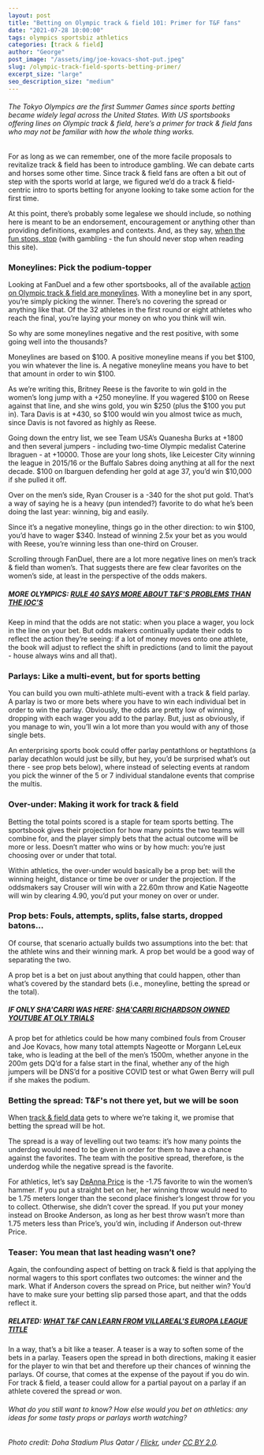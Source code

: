 ```yaml
---
layout: post
title: "Betting on Olympic track & field 101: Primer for T&F fans"
date: "2021-07-28 10:00:00"
tags: olympics sportsbiz athletics
categories: [track & field]
author: "George"
post_image: "/assets/img/joe-kovacs-shot-put.jpeg"
slug: /olympic-track-field-sports-betting-primer/
excerpt_size: "large"
seo_description_size: "medium"
---
```


<h6>The Tokyo Olympics are the first Summer Games since sports betting became widely legal across the United States. With US sportsbooks offering lines on Olympic track & field, here’s a primer for track & field fans who may not be familiar with how the whole thing works.</h6>

For as long as we can remember, one of the more facile proposals to revitalize track & field has been to introduce gambling. We can debate carts and horses some other time. Since track & field fans are often a bit out of step with the sports world at large, we figured we’d do a track & field-centric intro to sports betting for anyone looking to take some action for the first time.

At this point, there’s probably some legalese we should include, so nothing here is meant to be an endorsement, encouragement or anything other than providing definitions, examples and contexts. And, as they say, [when the fun stops, stop](http://www.whenthefunstops.com/) (with gambling - the fun should never stop when reading this site).

### Moneylines: Pick the podium-topper

Looking at FanDuel and a few other sportsbooks, all of the available [action on Olympic track & field are moneylines](https://sportsbook.fanduel.com/athletics/women's-olympics-2020). With a moneyline bet in any sport, you’re simply picking the winner. There’s no covering the spread or anything like that. Of the 32 athletes in the first round or eight athletes who reach the final, you’re laying your money on who you think will win.

So why are some moneylines negative and the rest positive, with some going well into the thousands?

Moneylines are based on $100. A positive moneyline means if you bet $100, you win whatever the line is. A negative moneyline means you have to bet that amount in order to win $100.

As we’re writing this, Britney Reese is the favorite to win gold in the women’s long jump with a +250 moneyline. If you wagered $100 on Reese against that line, and she wins gold, you win $250 (plus the $100 you put in). Tara Davis is at +430, so $100 would win you almost twice as much, since Davis is not favored as highly as Reese.

Going down the entry list, we see Team USA’s Quanesha Burks at +1800 and then several jumpers - including two-time Olympic medalist Caterine Ibraguen - at +10000. Those are your long shots, like Leicester City winning the league in 2015/16 or the Buffalo Sabres doing anything at all for the next decade. $100 on Ibarguen defending her gold at age 37, you’d win $10,000 if she pulled it off.

Over on the men’s side, Ryan Crouser is a -340 for the shot put gold. That’s a way of saying he is a heavy (pun intended?) favorite to do what he’s been doing the last year: winning, big and easily.

Since it’s a negative moneyline, things go in the other direction: to win $100, you’d have to wager $340. Instead of winning 2.5x your bet as you would with Reese, you’re winning less than one-third on Crouser.

Scrolling through FanDuel, there are a lot more negative lines on men’s track & field than women’s. That suggests there are few clear favorites on the women’s side, at least in the perspective of the odds makers.

##### MORE OLYMPICS: [RULE 40 SAYS MORE ABOUT T&F'S PROBLEMS THAN THE IOC'S](https://nalathletics.com/blog/2021/07/14/rule-40-track-and-field)

Keep in mind that the odds are not static: when you place a wager, you lock in the line on your bet. But odds makers continually update their odds to reflect the action they’re seeing: if a lot of money moves onto one athlete, the book will adjust to reflect the shift in predictions (and to limit the payout - house always wins and all that).

### Parlays: Like a multi-event, but for sports betting

You can build you own multi-athlete multi-event with a track & field parlay. A parlay is two or more bets where you have to win each individual bet in order to win the parlay. Obviously, the odds are pretty low of winning, dropping with each wager you add to the parlay. But, just as obviously, if you manage to win, you’ll win a lot more than you would with any of those single bets.

An enterprising sports book could offer parlay pentathlons or heptathlons (a parlay decathlon would just be silly, but hey, you’d be surprised what’s out there - see prop bets below), where instead of selecting events at random you pick the winner of the 5 or 7 individual standalone events that comprise the multis.

### Over-under: Making it work for track & field

Betting the total points scored is a staple for team sports betting. The sportsbook gives their projection for how many points the two teams will combine for, and the player simply bets that the actual outcome will be more or less. Doesn’t matter who wins or by how much: you’re just choosing over or under that total.

Within athletics, the over-under would basically be a prop bet: will the winning height, distance or time be over or under the projection. If the oddsmakers say Crouser will win with a 22.60m throw and Katie Nageotte will win by clearing 4.90, you’d put your money on over or under.

### Prop bets: Fouls, attempts, splits, false starts, dropped batons…

Of course, that scenario actually builds two assumptions into the bet: that the athlete wins and their winning mark. A prop bet would be a good way of separating the two.

A prop bet is a bet on just about anything that could happen, other than what’s covered by the standard bets (i.e., moneyline, betting the spread or the total).

##### IF ONLY SHA'CARRI WAS HERE: [SHA'CARRI RICHARDSON OWNED YOUTUBE AT OLY TRIALS](https://nalathletics.com/blog/2021/06/29/track-field-olympic-trials-youtube-views-shacarri-richardson)

A prop bet for athletics could be how many combined fouls from Crouser and Joe Kovacs, how many total attempts Nageotte or Morgann LeLeux take, who is leading at the bell of the men’s 1500m, whether anyone in the 200m gets DQ’d for a false start in the final, whether any of the high jumpers will be DNS’d for a positive COVID test or what Gwen Berry will pull if she makes the podium.

### Betting the spread: T&F's not there yet, but we will be soon

When [track & field data](https://cran.r-project.org/web/packages/JumpeR/index.html) gets to where we’re taking it, we promise that betting the spread will be hot.

The spread is a way of levelling out two teams: it’s how many points the underdog would need to be given in order for them to have a chance against the favorites. The team with the positive spread, therefore, is the underdog while the negative spread is the favorite.

For athletics, let’s say [DeAnna Price](https://nalathletics.com/blog/2021/06/29/track-field-olympic-trials-youtube-views-shacarri-richardson) is the -1.75 favorite to win the women’s hammer. If you put a straight bet on her, her winning throw would need to be 1.75 meters longer than the second place finisher’s longest throw for you to collect. Otherwise, she didn’t cover the spread. If you put your money instead on Brooke Anderson, as long as her best throw wasn’t more than 1.75 meters less than Price’s, you’d win, including if Anderson out-threw Price.

### Teaser: You mean that last heading wasn’t one?

Again, the confounding aspect of betting on track & field is that applying the normal wagers to this sport conflates two outcomes: the winner and the mark. What if Anderson covers the spread on Price, but neither win? You’d have to make sure your betting slip parsed those apart, and that the odds reflect it.

##### RELATED: [WHAT T&F CAN LEARN FROM VILLAREAL'S EUROPA LEAGUE TITLE](https://nalathletics.com/blog/2021/05/27/track-and-field-lessons-learned-villareal-europa-league)

In a way, that’s a bit like a teaser. A teaser is a way to soften some of the bets in a parlay. Teasers open the spread in both directions, making it easier for the player to win that bet and therefore up their chances of winning the parlays. Of course, that comes at the expense of the payout if you do win. For track & field, a teaser could allow for a partial payout on a parlay if an athlete covered the spread <em>or</em> won.

<h6>What do you still want to know? How else would you bet on athletics: any ideas for some tasty props or parlays worth watching?</h6>

<em>Photo credit: Doha Stadium Plus Qatar / [Flickr](https://flic.kr/p/tdSFVW), under [CC BY 2.0](https://creativecommons.org/licenses/by/2.0/).</em>
